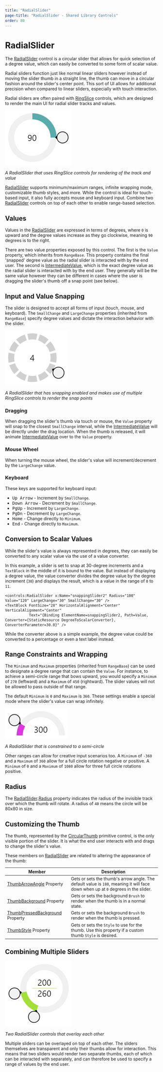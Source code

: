 ```yaml
---
title: "RadialSlider"
page-title: "RadialSlider - Shared Library Controls"
order: 80
---
```

# RadialSlider

The [RadialSlider](xref:@ActiproUIRoot.Controls.RadialSlider) control is a circular slider that allows for quick selection of a degree value, which can easily be converted to some form of scalar value.

Radial sliders function just like normal linear sliders however instead of moving the slider thumb in a straight line, the thumb can move in a circular fashion around the slider's center point.  This sort of UI allows for additional precision when compared to linear sliders, especially with touch interaction.

Radial sliders are often paired with [RingSlice](ringslice.md) controls, which are designed to render the main UI for radial slider tracks and values.

![Screenshot](../images/radialslider-intro.png)

*A RadialSlider that uses RingSlice controls for rendering of the track and value*

[RadialSlider](xref:@ActiproUIRoot.Controls.RadialSlider) supports minimum/maximum ranges, infinite wrapping mode, customizable thumb styles, and more.  While the control is ideal for touch-based input, it also fully accepts mouse and keyboard input.  Combine two [RadialSlider](xref:@ActiproUIRoot.Controls.RadialSlider) controls on top of each other to enable range-based selection.

## Values

Values in the [RadialSlider](xref:@ActiproUIRoot.Controls.RadialSlider) are expressed in terms of degrees, where `0` is upward and the degree values increase as they go clockwise, meaning `90` degrees is to the right.

There are two value properties exposed by this control.  The first is the `Value` property, which inherits from `RangeBase`.  This property contains the final 'snapped' degree value as the radial slider is interacted with by the end user.  The second is [IntermediateValue](xref:@ActiproUIRoot.Controls.RadialSlider.IntermediateValue), which is the exact degree value as the radial slider is interacted with by the end user.  They generally will be the same value however they can be different in cases where the user is dragging the slider's thumb off a snap point (see below).

## Input and Value Snapping

The slider is designed to accept all forms of input (touch, mouse, and keyboard).  The `SmallChange` and `LargeChange` properties (inherited from `RangeBase`) specify degree values and dictate the interaction behavior with the slider.

![Screenshot](../images/radialslider-snapping.png)

*A RadialSlider that has snapping enabled and makes use of multiple RingSlice controls to render the snap points*

### Dragging

When dragging the slider's thumb via touch or mouse, the `Value` property will snap to the closest `SmallChange` interval, while the [IntermediateValue](xref:@ActiproUIRoot.Controls.RadialSlider.IntermediateValue) will be directly under the drag location.  When the thumb is released, it will animate [IntermediateValue](xref:@ActiproUIRoot.Controls.RadialSlider.IntermediateValue) over to the `Value` property.

### Mouse Wheel

When turning the mouse wheel, the slider's value will increment/decrement by the `LargeChange` value.

### Keyboard

These keys are supported for keyboard input:

- <kbd>Up Arrow</kbd> - Increment by `SmallChange`.
- <kbd>Down Arrow</kbd> - Decrement by `SmallChange`.
- <kbd>PgUp</kbd> - Increment by `LargeChange`.
- <kbd>PgDn</kbd> - Decrement by `LargeChange`.
- <kbd>Home</kbd> - Change directly to `Minimum`.
- <kbd>End</kbd> - Change directly to `Maximum`.

## Conversion to Scalar Values

While the slider's value is always represented in degrees, they can easily be converted to any scalar value via the use of a value converter.

In this example, a slider is set to snap at 30-degree increments and a `TextBlock` in the middle of it is bound to the value.  But instead of displaying a degree value, the value converter divides the degree value by the degree increment (`30`) and displays the result, which is a value in the range of `0` to `11`.

```xaml
<controls:RadialSlider x:Name="snappingSlider2" Radius="100" Value="120" LargeChange="30" SmallChange="30" />
<TextBlock FontSize="28" HorizontalAlignment="Center" VerticalAlignment="Center"
           Text="{Binding ElementName=snappingSlider2, Path=Value, Converter={StaticResource DegreeToScalarConverter}, ConverterParameter=30.0}" />
```

While the converter above is a simple example, the degree value could be converted to a percentage or even a text label instead.

## Range Constraints and Wrapping

The `Minimum` and `Maximum` properties (inherited from `RangeBase`) can be used to designate a degree range that can contain the `Value`.  For instance, to achieve a semi-circle range that bows upward, you would specify a `Minimum` of `270` (leftward) and a `Maximum` of `450` (rightward).  The slider values will not be allowed to pass outside of that range.

The default `Minimum` is `0` and `Maximum` is `360`.  These settings enable a special mode where the slider's value can wrap infinitely.

![Screenshot](../images/radialslider-semi-circle.png)

*A RadialSlider that is constrained to a semi-circle*

Other ranges can allow for creative input scenarios too.  A `Minimum` of `-360` and a `Maximum` of `360` allow for a full circle rotation negative or positive.  A `Minimum` of `0` and a `Maximum` of `1080` allow for three full circle rotations positive.

## Radius

The [RadialSlider](xref:@ActiproUIRoot.Controls.RadialSlider).[Radius](xref:@ActiproUIRoot.Controls.RadialSlider.Radius) property indicates the radius of the invisible track over which the thumb will rotate.  A radius of `40` means the circle will be 80x80 in size.

## Customizing the Thumb

The thumb, represented by the [CircularThumb](xref:@ActiproUIRoot.Controls.Primitives.CircularThumb) primitive control, is the only visible portion of the slider.  It is what the end user interacts with and drags to change the slider's value.

These members on [RadialSlider](xref:@ActiproUIRoot.Controls.RadialSlider) are related to altering the appearance of the thumb:

| Member | Description |
|-----|-----|
| [ThumbArrowAngle](xref:@ActiproUIRoot.Controls.RadialSlider.ThumbArrowAngle) Property | Gets or sets the thumb's arrow angle.  The default value is `180`, meaning it will face down when up at `0` degrees in the slider. |
| [ThumbBackground](xref:@ActiproUIRoot.Controls.RadialSlider.ThumbBackground) Property | Gets or sets the background `Brush` to render when the thumb is in a normal state. |
| [ThumbPressedBackground](xref:@ActiproUIRoot.Controls.RadialSlider.ThumbPressedBackground) Property | Gets or sets the background `Brush` to render when the thumb is pressed. |
| [ThumbStyle](xref:@ActiproUIRoot.Controls.RadialSlider.ThumbStyle) Property | Gets or sets the `Style` to use for the thumb.  Use this property if a custom thumb `Style` is desired. |

## Combining Multiple Sliders

![Screenshot](../images/radialslider-multiple-sliders.png)

*Two RadialSlider controls that overlay each other*

Multiple sliders can be overlayed on top of each other.  The sliders themselves are transparent and only their thumbs allow for interaction.  This means that two sliders would render two separate thumbs, each of which can be interacted with separately, and can therefore be used to specify a range of values by the end user.
